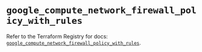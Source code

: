 # `google_compute_network_firewall_policy_with_rules`

Refer to the Terraform Registry for docs: [`google_compute_network_firewall_policy_with_rules`](https://registry.terraform.io/providers/hashicorp/google-beta/6.13.0/docs/resources/google_compute_network_firewall_policy_with_rules).
